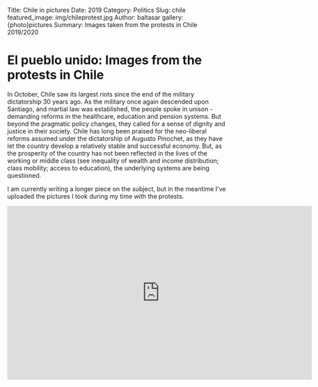 Title: Chile in pictures
Date: 2019
Category: Politics
Slug: chile
featured_image: img/chileprotest.jpg
Author: baltasar
gallery: {photo}pictures
Summary: Images taken from the protests in Chile 2019/2020 

# El pueblo unido: Images from the protests in Chile

In October, Chile saw its largest riots since the end of the military dictatorship 30 years ago. As the military once again descended upon Santiago, and martial law was established, the people spoke in unison - demanding reforms in the healthcare, education and pension systems. But beyond the pragmatic policy changes, they called for a sense of dignity and justice in their society. Chile has long been praised for the neo-liberal reforms assumed under the dictatorship of Augusto Pinochet, as they have let the country develop a relatively stable and successful economy. But, as the prosperity of the country has not been reflected in the lives of the working or middle class (see inequality of wealth and income distribution; class mobility; access to education), the underlying systems are being questioned.

I am currently writing a longer piece on the subject, but in the meantime I've uploaded the pictures I took during my time with the protests.

<iframe src="https://albumizr.com/a/br-c" scrolling="no" frameborder="0" allowfullscreen width="700" height="400"></iframe>
